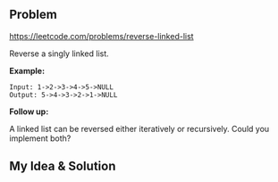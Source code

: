 Problem
-------------
https://leetcode.com/problems/reverse-linked-list  

Reverse a singly linked list.  

**Example:**  

```
Input: 1->2->3->4->5->NULL
Output: 5->4->3->2->1->NULL
```  

**Follow up:**  

A linked list can be reversed either iteratively or recursively. Could you implement both?  
  
  
My Idea & Solution
-------------

